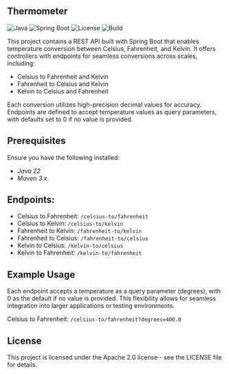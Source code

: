 ## Thermometer

![Java](https://img.shields.io/badge/Java-22-blue)
![Spring Boot](https://img.shields.io/badge/Spring_Boot-3.3-green)
![License](https://img.shields.io/badge/License-Apache2-yellow)
![Build](https://img.shields.io/badge/Build-Maven-red)

This project contains a REST API built with Spring Boot that enables temperature conversion between Celsius, Fahrenheit, and Kelvin. It offers controllers with endpoints for seamless conversions across scales, including:

- Celsius to Fahrenheit and Kelvin
- Fahrenheit to Celsius and Kelvin
- Kelvin to Celsius and Fahrenheit
  
Each conversion utilizes high-precision decimal values for accuracy. Endpoints are defined to accept temperature values as query parameters, with defaults set to 0 if no value is provided. 

## Prerequisites
Ensure you have the following installed:
- *Java 22*
- *Maven 3.x*

## Endpoints:
- Celsius to Fahrenheit:  ```/celsius-to/fahrenheit```
- Celsius to Kelvin:      ```/celsius-to/kelvin ```
- Fahrenheit to Kelvin:   ```/fahrenheit-to/kelvin ```
- Fahrenheit to Celsius:  ```/fahrenheit-to/celsius ```
- Kelvin to Celsius:      ```/kelvin-to/celsius ```
- Kelvin to Fahrenheit:   ```/kelvin-to/fahrenheit ```

## Example Usage
Each endpoint accepts a temperature as a query parameter (degrees), with 0 as the default if no value is provided. This flexibility allows for seamless integration into larger applications or testing environments.

Celsius to Fahrenheit:  ```/celsius-to/fahrenheit?degrees=400.0 ```

## License

This project is licensed under the  Apache 2.0 license - see the LICENSE file for details.

